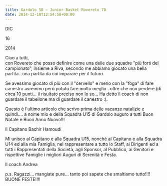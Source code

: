 ```yaml
---
title: Gardolo 58 – Junior Basket Rovereto 70
date: 2014-12-18T12:54:58+00:00
---
```

DIC

16

2014

Ciao a tutti,  
con Rovereto che posso definire come una delle due squadre "più forti del campionato", insieme a Riva, secondo me abbiamo giocato una bella partita…una partita da cui imparare per il futuro.

Se avessimo giocato di più con il "cervello" e meno con la "foga" di fare canestro avremmo però potuto fare molto meglio…oltre che non perdere (di circa 10 punti… il risultato preciso non lo so… Ha detto il coach di non guardare il tabellone ma di guardare il canestro :).

Questo è l'ultimo articolo che scrivo prima delle vacanze natalizie e quindi…. a nome mio e della Squadra U15 di Gardolo auguro a tutti Buon Natale e Buon Anno Nuovo!!!

Il Capitano Bachir Hamoudi

Mi unisco al Capitano e alla Squadra U15, nonché al Capitano e alla Squadra U14 ed alla mia Famiglia, nel rappresentare a tutto lo Staff, ai Dirigenti ed a tutti i Rappresentati della Società, agli Sponsor, al Pubblico, ai Genitori e rispettive Famiglie i migliori Auguri di Serenità e Festa.

Il coach Andrea

p.s. Ragazzi… mangiate pure… tanto poi sapete che smaltiamo tutto!!!! BUONE FESTE!!!!